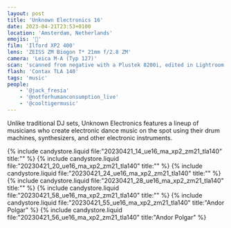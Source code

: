 ```yaml
---
layout: post
title: 'Unknown Electronics 16'
date: 2023-04-21T23:53+0100
location: 'Amsterdam, Netherlands'
emojis: '🎹'
film: 'Ilford XP2 400'
lens: 'ZEISS ZM Biogon T* 21mm f/2.8 ZM'
camera: 'Leica M-A (Typ 127)'
scan: 'scanned from negative with a Plustek 8200i, edited in Lightroom'
flash: 'Contax TLA 140'
tags: 'music'
people: 
    - '@jack_fresia'
    - '@notforhumanconsumption_live'
    - '@cooltigermusic'
---
```


Unlike traditional DJ sets, Unknown Electronics features a lineup of musicians who create electronic dance music on the spot using their drum machines, synthesizers, and other electronic instruments.

{% include candystore.liquid file:"20230421_14_ue16_ma_xp2_zm21_tla140" title:"" %}
{% include candystore.liquid file:"20230421_20_ue16_ma_xp2_zm21_tla140" title:"" %}
{% include candystore.liquid file:"20230421_24_ue16_ma_xp2_zm21_tla140" title:"" %}
{% include candystore.liquid file:"20230421_28_ue16_ma_xp2_zm21_tla140" title:"" %}
{% include candystore.liquid file:"20230421_58_ue16_ma_xp2_zm21_tla140" title:"" %}
{% include candystore.liquid file:"20230421_55_ue16_ma_xp2_zm21_tla140" title:"Andor Polgar" %}
{% include candystore.liquid file:"20230421_56_ue16_ma_xp2_zm21_tla140" title:"Andor Polgar" %}
